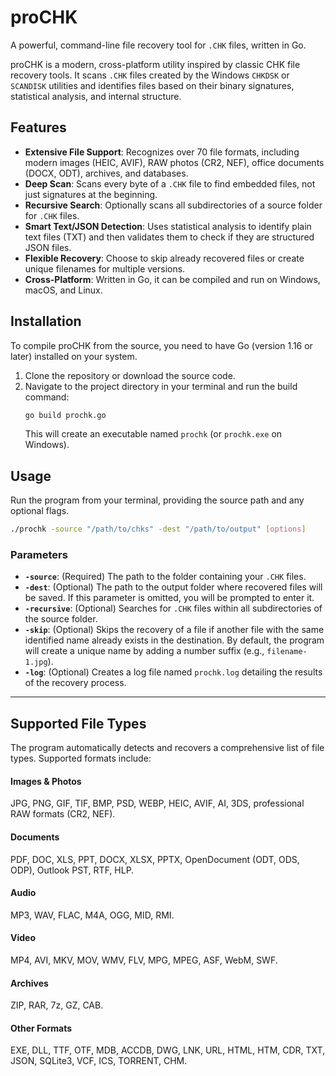 ﻿# proCHK

A powerful, command-line file recovery tool for `.CHK` files, written in Go.

proCHK is a modern, cross-platform utility inspired by classic CHK file recovery tools. It scans `.CHK` files created by the Windows `CHKDSK` or `SCANDISK` utilities and identifies files based on their binary signatures, statistical analysis, and internal structure.

## Features

-   **Extensive File Support**: Recognizes over 70 file formats, including modern images (HEIC, AVIF), RAW photos (CR2, NEF), office documents (DOCX, ODT), archives, and databases.
-   **Deep Scan**: Scans every byte of a `.CHK` file to find embedded files, not just signatures at the beginning.
-   **Recursive Search**: Optionally scans all subdirectories of a source folder for `.CHK` files.
-   **Smart Text/JSON Detection**: Uses statistical analysis to identify plain text files (TXT) and then validates them to check if they are structured JSON files.
-   **Flexible Recovery**: Choose to skip already recovered files or create unique filenames for multiple versions.
-   **Cross-Platform**: Written in Go, it can be compiled and run on Windows, macOS, and Linux.

## Installation

To compile proCHK from the source, you need to have Go (version 1.16 or later) installed on your system.

1.  Clone the repository or download the source code.
2.  Navigate to the project directory in your terminal and run the build command:
    ```bash
    go build prochk.go
    ```
    This will create an executable named `prochk` (or `prochk.exe` on Windows).

## Usage

Run the program from your terminal, providing the source path and any optional flags.

```bash
./prochk -source "/path/to/chks" -dest "/path/to/output" [options]
```

### Parameters

* **`-source`**: (Required) The path to the folder containing your `.CHK` files.
* **`-dest`**: (Optional) The path to the output folder where recovered files will be saved. If this parameter is omitted, you will be prompted to enter it.
* **`-recursive`**: (Optional) Searches for `.CHK` files within all subdirectories of the source folder.
* **`-skip`**: (Optional) Skips the recovery of a file if another file with the same identified name already exists in the destination. By default, the program will create a unique name by adding a number suffix (e.g., `filename-1.jpg`).
* **`-log`**: (Optional) Creates a log file named `prochk.log` detailing the results of the recovery process.

---

## Supported File Types

The program automatically detects and recovers a comprehensive list of file types. Supported formats include:

#### Images & Photos
JPG, PNG, GIF, TIF, BMP, PSD, WEBP, HEIC, AVIF, AI, 3DS, professional RAW formats (CR2, NEF).

#### Documents
PDF, DOC, XLS, PPT, DOCX, XLSX, PPTX, OpenDocument (ODT, ODS, ODP), Outlook PST, RTF, HLP.

#### Audio
MP3, WAV, FLAC, M4A, OGG, MID, RMI.

#### Video
MP4, AVI, MKV, MOV, WMV, FLV, MPG, MPEG, ASF, WebM, SWF.

#### Archives
ZIP, RAR, 7z, GZ, CAB.

#### Other Formats
EXE, DLL, TTF, OTF, MDB, ACCDB, DWG, LNK, URL, HTML, HTM, CDR, TXT, JSON, SQLite3, VCF, ICS, TORRENT, CHM.
